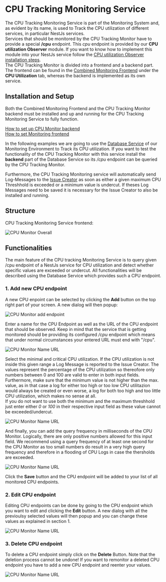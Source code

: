 # CPU Tracking Monitoring Service

The CPU Tracking Monitoring Service is part of the Monitoring System and, as evident by its name, is used to Track the CPU utilization of different services, in particular NestJs services. \
Services that should be monitored by the CPU Tracking Monitor have to provide a special **/cpu** endpoint. This _cpu_ endpoint is provided by our **CPU utilization Observer** module. If you want to know how to implement this module into your NestJs service follow the [CPU utilization Observer installation steps](https://ccims.github.io/overview-and-documentation/cpu-observer-module). \
The CPU Tracking Monitor is divided into a frontend and a backend part. The frontend can be found in the [Combined Monitoring Frontend](https://github.com/ccims/monitoring-frontend) under the **CPU Utilization** tab, whereas the backend is implemented as its own service.

## Installation and Setup

Both the Combined Monitoring Frontend and the CPU Tracking Monitor backend must be installed and up and running for the CPU Tracking Monitoring Service to fully function.

[How to set up CPU Monitor backend](https://github.com/ccims/CPU-tracking-monitoring-service) \
[How to set Monitoring frontend](https://github.com/ccims/monitoring-frontend)

In the following examples we are going to use the [Database Service](https://ccims.github.io/overview-and-documentation/database-service) of our Monitoring Environment to Track its CPU utilization. If you want to test the functionality of the CPU Tracking Monitor with this service install the **backend** part of the Database Service so its _/cpu_ endpoint can be queried by the CPU Tracking Monitor. 

Furthermore, the CPU Tracking Monitoring service will automatically send Log-Messages to the [Issue Creator]() as soon as either a given maximum CPU Threshhold is exceeded or a minimum value is undercut. If theses Log Messages need to be saved it is necessary for the Issue Creator to also be installed and running. 

## Structure

CPU Tracking Monitoring Service frontend: 

![CPU Monitor Overall](https://github.com/ccims/CPU-tracking-monitoring-service/blob/Dev/documentation/Pics/CPU_Monitor_overall.PNG?raw=true)

## Functionalities

The main feature of the CPU tracking Monitoring Service is to query given /cpu endpoint of a NestJs service for CPU utilization and detect whether specific values are exceeded or undercut. All functionalities will be described using the Database Service which provides such a CPU endpoint. 

### 1. Add new CPU endpoint

A new CPU enpoint can be selected by clicking the **Add** button on the top right part of your screen. A new dialog will then popup:

![CPU Monitor add endpoint](https://github.com/ccims/CPU-tracking-monitoring-service/blob/Dev/documentation/Pics/CPU_Monitor_add_endpoint.PNG?raw=true)

Enter a name for the CPU Endpoint as well as the URL of the CPU endpoint that should be observed. Keep in mind that the service that is getting monitored should be providing its configured _/cpu_ endpoint which means that under normal circumstances your entered URL must end with "/cpu".

![CPU Monitor Name URL](https://github.com/ccims/CPU-tracking-monitoring-service/blob/Dev/documentation/Pics/CPU_Monitor_Name_URL.PNG?raw=true)

Select the minimal and critical CPU utilization. If the CPU utilization is not inside this given range a Log Message is reported to the Issue Creator. The values represent the percentage of the CPU utilization so thereofore only numbers between 0 and 100 are valid to enter in both input fields. \
Furthermore, make sure that the minimum value is not higher than the max. value, as in that case a log for either too high or too low CPU utilitazion would always be created or even worse, a log for both too high and too little CPU utilization, which makes no sense at all. \
If you do not want to use both the minimum and the maximum threshhold just enter either _0_ or _100_ in their respective input field as these value cannot be exceeded/undercut. 

![CPU Monitor Name URL](https://github.com/ccims/CPU-tracking-monitoring-service/blob/Dev/documentation/Pics/CPU_Monitor_min_max.PNG?raw=true)

And finally, you can add the query frequency in milliseconds of the CPU Monitor. Logically, there are only positive numbers allowed for this input field. We recommend using a query frequency of at least one second for the CPU Monitor as too small numbers do result in a very high query frequency and therefore in a flooding of CPU Logs in case the thersholds are exceeded. 

![CPU Monitor Name URL](https://github.com/ccims/CPU-tracking-monitoring-service/blob/Dev/documentation/Pics/CPU_Monitor_Query_frequency.PNG?raw=true)

Click the **Save** button and the CPU endpoint will be added to your list of all monitored CPU endpoints.

### 2. Edit CPU endpoint

Editing CPU endpoints can be done by going to the CPU endpoint which you want to edit and clicking the **Edit** button. A new dialog with all the previoulsy selected values will then popup and you can change these values as explained in section 1.

![CPU Monitor Name URL](https://github.com/ccims/CPU-tracking-monitoring-service/blob/Dev/documentation/Pics/CPU_Monitor_edit_endpoint.PNG?raw=true)

### 3. Delete CPU endpoint

To delete a CPU endpoint simply click on the **Delete** Button. Note that the deletion process cannot be undone! If you want to remonitor a deleted CPU endpoint you have to add a new CPU endpoint and reenter your values. 

![CPU Monitor Name URL](https://github.com/ccims/CPU-tracking-monitoring-service/blob/Dev/documentation/Pics/CPU_Monitor_delete_endpoint.PNG?raw=true)
